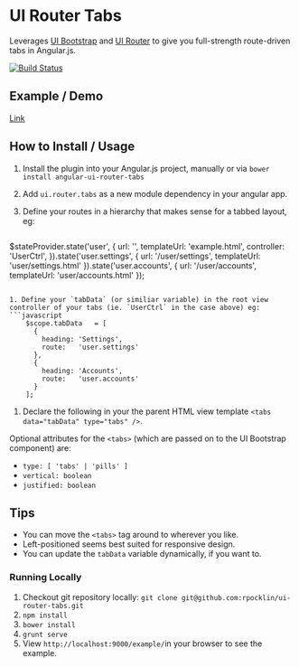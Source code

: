 # UI Router Tabs

Leverages [UI Bootstrap](http://angular-ui.github.io/bootstrap/) and [UI Router](https://github.com/angular-ui/ui-router) to give you full-strength route-driven tabs in Angular.js.

[![Build Status](https://secure.travis-ci.org/rpocklin/ui-router-tabs.svg)](http:/travis-ci.org/rpocklin/ui-router-tabs)

## Example / Demo
[Link](http://rpocklin.github.io/ui-router-tabs/example/index.html)

## How to Install / Usage

1. Install the plugin into your Angular.js project, manually or via `bower install angular-ui-router-tabs`
1. Add `ui.router.tabs` as a new module dependency in your angular app.

1. Define your routes in a hierarchy that makes sense for a tabbed layout, eg:
    ```javascript
$stateProvider.state('user', {
  url:         '',
  templateUrl: 'example.html',
  controller: 'UserCtrl',
}).state('user.settings', {
  url:         '/user/settings',
  templateUrl: 'user/settings.html'
}).state('user.accounts', {
  url:         '/user/accounts',
  templateUrl: 'user/accounts.html'
});
```

1. Define your `tabData` (or similiar variable) in the root view controller of your tabs (ie. `UserCtrl` in the case above) eg:
```javascript
    $scope.tabData   = [
      {
        heading: 'Settings',
        route:   'user.settings'
      },
      {
        heading: 'Accounts',
        route:   'user.accounts'
      }
    ];
```

1. Declare the following in your the parent HTML view template `<tabs data="tabData" type="tabs" />`.

Optional attributes for the `<tabs>` (which are passed on to the UI Bootstrap component) are:

- `type: [ 'tabs' | 'pills' ]`
- `vertical: boolean`
- `justified: boolean`

## Tips
* You can move the `<tabs>` tag around to wherever you like.
* Left-positioned seems best suited for responsive design.
* You can update the `tabData` variable dynamically, if you want to.

### Running Locally
1. Checkout git repository locally: `git clone git@github.com:rpocklin/ui-router-tabs.git`
1. `npm install`
1. `bower install`
1. `grunt serve`
1. View `http://localhost:9000/example/`in your browser to see the example.
